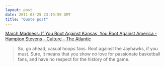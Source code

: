 ```yaml
---
layout: post
date: 2011-03-25 23:19:59 GMT
title: "Quote post"
---
```

<p><a href="http://www.theatlantic.com/culture/archive/2011/03/march-madness-if-you-root-against-kansas-you-root-against-america/72991/">March Madness: If You Root Against Kansas, You Root Against America - Hampton Stevens - Culture - The Atlantic</a></p> 

<blockquote>So, go ahead, casual hoops fans. Root against the Jayhawks, if you must. Sure, it means that you show no love for passionate basketball fans, and have no respect for the history of the game.</blockquote>